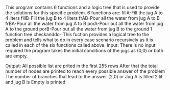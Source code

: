 This program contains 6 functions and a logic tree that is used to provide the solutions for this specific problem.
6 functions are:
 fillA-Fill the jug A to 4 liters
 fillB-Fill the jug B to 4 liters
 frAB-Pour all the water from jug A to B
 frBA-Pour all the water from jug A to B
 porA-Pour out all the water from jug A to the ground
 porB-Pour out all the water from jug B to the ground
1 function tree
 checkanddo- This fuction provides a logical tree to the problem and tells what to do in every case scenario recursively
	     as it is called in each of the six functions called above.
Input:
There is no input required the program takes the initial conditions of the jugs as (0,0) or both are empty.

Output:
All possible list are prited in the first 255 rows
After that the total number of nodes are printed to reach every possible answer of the problem
The number of branches that lead to the answer (2,0) or Jug A is filled 2 lit and jug B is Empty is printed 
